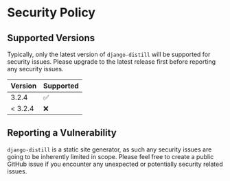 # Security Policy

## Supported Versions

Typically, only the latest version of `django-distill` will be supported for
security issues. Please upgrade to the latest release first before reporting
any security issues.

| Version | Supported          |
| ------- | ------------------ |
| 3.2.4   | :white_check_mark: |
| < 3.2.4 | :x:                |

## Reporting a Vulnerability

`django-distill` is a static site generator, as such any security issues are
going to be inherently limited in scope. Please feel free to create a public
GitHub issue if you encounter any unexpected or potentially security related
issues.
